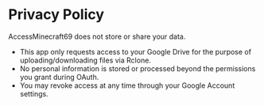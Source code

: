 # Privacy Policy

AccessMinecraft69 does not store or share your data.

- This app only requests access to your Google Drive for the purpose of uploading/downloading files via Rclone.
- No personal information is stored or processed beyond the permissions you grant during OAuth.
- You may revoke access at any time through your Google Account settings.
